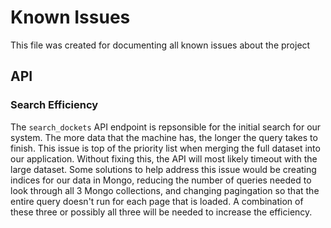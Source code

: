 # Known Issues

This file was created for documenting all known issues about the project

## API

### Search Efficiency
The `search_dockets` API endpoint is repsonsible for the initial search for our system. The more data that the machine has, the longer the query takes to finish. This issue is top of the priority list when merging the full dataset into our application. Without fixing this, the API will most likely timeout with the large dataset. Some solutions to help address this issue would be creating indices for our data in Mongo, reducing the number of queries needed to look through all 3 Mongo collections, and changing pagingation so that the entire query doesn't run for each page that is loaded. A combination of these three or possibly all three will be needed to increase the efficiency.
